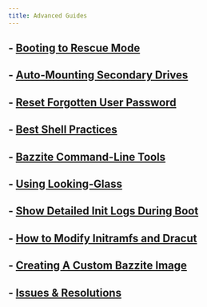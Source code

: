 ```yaml
---
title: Advanced Guides
---
```


## - [Booting to Rescue Mode](https://docs.bazzite.gg/Advanced/rescue-and-emergency-mode/)
## - [Auto-Mounting Secondary Drives](https://docs.bazzite.gg/Advanced/Auto-Mounting_Secondary_Drives/)
## - [Reset Forgotten User Password](https://docs.bazzite.gg/Advanced/Reset_Forgotten_User_Password/)
## - [Best Shell Practices](https://docs.bazzite.gg/Advanced/Best_Shell_Practices/)
## - [Bazzite Command-Line Tools](https://docs.bazzite.gg/Advanced/bazzite-cli/)
## - [Using Looking-Glass](https://docs.bazzite.gg/Advanced/looking-glass/)
## - [Show Detailed Init Logs During Boot](https://docs.bazzite.gg/Advanced/plymouth_init/)
## - [How to Modify Initramfs and Dracut](https://docs.bazzite.gg/Advanced/dracut-and-initramfs/)
## - [Creating A Custom Bazzite Image](https://docs.bazzite.gg/Advanced/creating_custom_image/)
## - [Issues & Resolutions](https://docs.bazzite.gg/Advanced/issues_and_resolutions.md)
